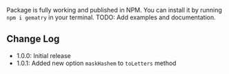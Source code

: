Package is fully working and published in NPM. You can install it by running `npm i gematry` in your terminal.
TODO: Add examples and documentation.

## Change Log
- 1.0.0: Initial release
- 1.0.1: Added new option `maskHashem` to `toLetters` method